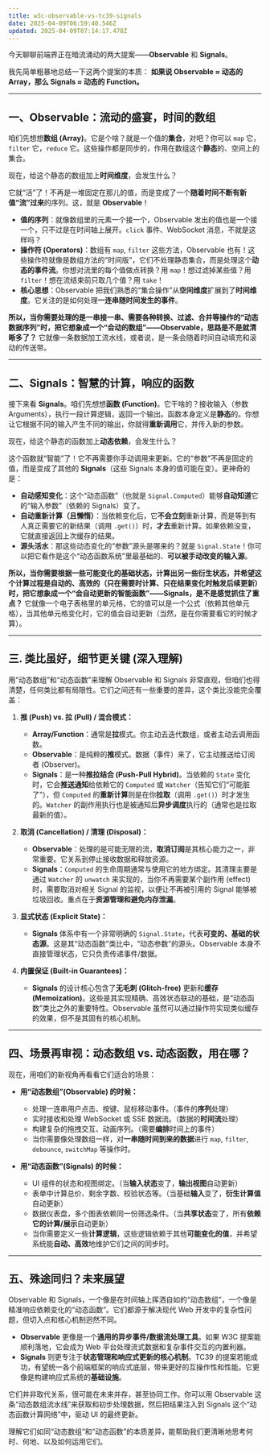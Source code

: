 ```yaml
---
title: w3c-observable-vs-tc39-signals
date: 2025-04-09T06:59:40.546Z
updated: 2025-04-09T07:14:17.478Z
---
```


今天聊聊前端界正在暗流涌动的两大提案——**Observable** 和 **Signals**。

我先简单粗暴地总结一下这两个提案的本质：
**如果说 Observable ≈ 动态的 Array，那么 Signals ≈ 动态的 Function。**

---

## 一、Observable：流动的盛宴，时间的数组

咱们先想想**数组 (Array)**。它是个啥？就是一个值的**集合**，对吧？你可以 `map` 它，`filter` 它，`reduce` 它。这些操作都是同步的，作用在数组这个**静态**的、空间上的集合。

现在，给这个静态的数组加上**时间维度**，会发生什么？

它就“活”了！不再是一堆固定在那儿的值，而是变成了一个**随着时间不断有新值“流”过来**的序列。这，就是 **Observable**！

- **值的序列**：就像数组里的元素一个接一个，Observable 发出的值也是一个接一个，只不过是在时间轴上展开。`click` 事件、WebSocket 消息，不就是这样吗？
- **操作符 (Operators)**：数组有 `map`, `filter` 这些方法，Observable 也有！这些操作符就像是数组方法的“时间版”，它们不处理静态集合，而是处理这个**动态的事件流**。你想对流里的每个值做点转换？用 `map`！想过滤掉某些值？用 `filter`！想在流结束前只取几个值？用 `take`！
- **核心思想**：Observable 把我们熟悉的“集合操作”从**空间维度**扩展到了**时间维度**。它关注的是如何处理**一连串随时间发生的事件**。

**所以，当你需要处理的是一串接一串、需要各种转换、过滤、合并等操作的“动态数据序列”时，把它想象成一个“会动的数组”——Observable，思路是不是就清晰多了？** 它就像一条数据加工流水线，或者说，是一条会随着时间自动填充和滚动的传送带。

---

## 二、Signals：智慧的计算，响应的函数

接下来看 **Signals**。咱们先想想**函数 (Function)**。它干啥的？接收输入（参数 Arguments），执行一段计算逻辑，返回一个输出。函数本身定义是**静态**的。你想让它根据不同的输入产生不同的输出，你就得**重新调用**它，并传入新的参数。

现在，给这个静态的函数加上**动态依赖**，会发生什么？

这个函数就“智能”了！它不再需要你手动调用来更新。它的“参数”不再是固定的值，而是变成了其他的 **Signals**（这些 Signals 本身的值可能在变）。更神奇的是：

- **自动感知变化**：这个“动态函数”（也就是 `Signal.Computed`）能够**自动知道**它的“输入参数”（依赖的 Signals）变了。
- **自动重新计算（且懒惰）**：当依赖变化后，它**不会立刻**重新计算，而是等到有人真正需要它的新结果（调用 `.get()`）时，**才去**重新计算。如果依赖没变，它就直接返回上次缓存的结果。
- **源头活水**：那这些动态变化的“参数”源头是哪来的？就是 `Signal.State`！你可以把它看作是这个“动态函数系统”里最基础的、**可以被手动改变的输入源**。

**所以，当你需要根据一些可能变化的基础状态，计算出另一些衍生状态，并希望这个计算过程是自动的、高效的（只在需要时计算、只在结果变化时触发后续更新）时，把它想象成一个“会自动更新的智能函数”——Signals，是不是感觉抓住了重点？** 它就像一个电子表格里的单元格，它的值可以是一个公式（依赖其他单元格），当其他单元格变化时，它的值会自动更新（当然，是在你需要看它的时候才算）。

---

## 三. 类比虽好，细节更关键 (深入理解)

用“动态数组”和“动态函数”来理解 Observable 和 Signals 非常直观，但咱们也得清楚，任何类比都有局限性。它们之间还有一些重要的差异，这个类比没能完全覆盖：

1.  **推 (Push) vs. 拉 (Pull) / 混合模式：**

    - **Array/Function**：通常是**拉**模式。你主动去迭代数组，或者主动去调用函数。
    - **Observable**：是纯粹的**推**模式。数据（事件）来了，它主动推送给订阅者 (Observer)。
    - **Signals**：是一种**推拉结合 (Push-Pull Hybrid)**。当依赖的 `State` 变化时，它会**推送通知**给依赖它的 `Computed` 或 `Watcher`（告知它们“可能脏了”），但 `Computed` 的**重新计算**则是在你**拉取**（调用 `.get()`）时才发生的。`Watcher` 的副作用执行也是被通知后**异步调度**执行的（通常也是拉取最新的值）。

2.  **取消 (Cancellation) / 清理 (Disposal)：**

    - **Observable**：处理的是可能无限的流，**取消订阅**是其核心能力之一，非常重要。它关系到停止接收数据和释放资源。
    - **Signals**：`Computed` 的生命周期通常与使用它的地方绑定。其清理主要是通过 `Watcher` 的 `unwatch` 来实现的，当你不再需要某个副作用 (effect) 时，需要取消对相关 Signal 的监视，以便让不再被引用的 Signal 能够被垃圾回收。重点在于**资源管理和避免内存泄漏**。

3.  **显式状态 (Explicit State)：**

    - **Signals** 体系中有一个非常明确的 `Signal.State`，代表**可变的、基础的状态源**。这是其“动态函数”类比中，“动态参数”的源头。Observable 本身不直接管理状态，它只负责传递事件/数据。

4.  **内置保证 (Built-in Guarantees)：**
    - **Signals** 的设计核心包含了**无毛刺 (Glitch-free)** 更新和**缓存 (Memoization)**。这些是其实现精确、高效状态联动的基础，是“动态函数”类比之外的重要特性。Observable 虽然可以通过操作符实现类似缓存的效果，但不是其固有的核心机制。

---

## 四、场景再审视：动态数组 vs. 动态函数，用在哪？

现在，用咱们的新视角再看看它们适合的场景：

- **用“动态数组”(Observable) 的时候：**

  - 处理一连串用户点击、按键、鼠标移动事件。（事件的**序列**处理）
  - 实时接收和处理 WebSocket 或 SSE 数据流。（数据的**时间流**处理）
  - 构建复杂的拖拽交互、动画序列。（需要**编排**时间上的事件）
  - 当你需要像处理数组一样，对**一串随时间到来的数据**进行 `map`, `filter`, `debounce`, `switchMap` 等操作时。

- **用“动态函数”(Signals) 的时候：**
  - UI 组件的状态和视图绑定。（当**输入状态**变了，**输出视图**自动更新）
  - 表单中计算总价、剩余字数、校验状态等。（当基础**输入**变了，**衍生计算值**自动更新）
  - 数据仪表盘，多个图表依赖同一份筛选条件。（当**共享状态**变了，所有**依赖它的计算/展示**自动更新）
  - 当你需要定义一些**计算逻辑**，这些逻辑依赖于其他**可能变化的值**，并希望系统能**自动、高效**地维护它们之间的同步时。

---

## 五、殊途同归？未来展望

Observable 和 Signals，一个像是在时间轴上挥洒自如的“动态数组”，一个像是精准响应依赖变化的“动态函数”。它们都源于解决现代 Web 开发中的复杂性问题，但切入点和核心机制迥然不同。

- **Observable** 更像是一个**通用的异步事件/数据流处理工具**。如果 W3C 提案能顺利落地，它会成为 Web 平台处理流式数据和复杂事件交互的内置利器。
- **Signals** 则更专注于**状态管理和响应式更新的核心机制**。TC39 的提案若能成功，有望统一各个前端框架的响应式底层，带来更好的互操作性和性能。它更像是构建响应式系统的**基础设施**。

它们并非取代关系，很可能在未来并存，甚至协同工作。你可以用 Observable 这条“动态数组流水线”来获取和初步处理数据，然后把结果注入到 Signals 这个“动态函数计算网络”中，驱动 UI 的最终更新。

理解它们如同“动态数组”和“动态函数”的本质差异，能帮助我们更清晰地思考何时、何地、以及如何运用它们。
